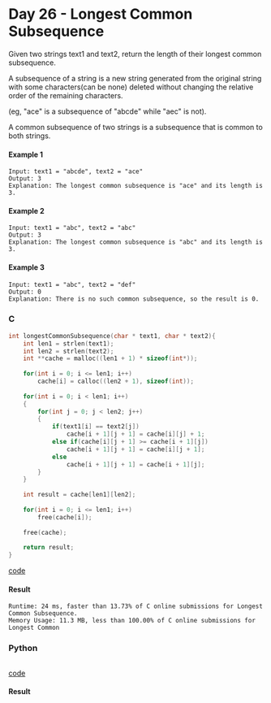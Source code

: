 # Day 26 - Longest Common Subsequence
Given two strings text1 and text2, return the length of their longest common subsequence.

A subsequence of a string is a new string generated from the original string with some characters(can be none) deleted without changing the relative order of the remaining characters. 

(eg, "ace" is a subsequence of "abcde" while "aec" is not). 

A common subsequence of two strings is a subsequence that is common to both strings.

#### Example 1
```
Input: text1 = "abcde", text2 = "ace" 
Output: 3  
Explanation: The longest common subsequence is "ace" and its length is 3.
```

#### Example 2
```
Input: text1 = "abc", text2 = "abc"
Output: 3
Explanation: The longest common subsequence is "abc" and its length is 3.
```

#### Example 3
```
Input: text1 = "abc", text2 = "def"
Output: 0
Explanation: There is no such common subsequence, so the result is 0.
```

### C
```C
int longestCommonSubsequence(char * text1, char * text2){
    int len1 = strlen(text1);
    int len2 = strlen(text2);
    int **cache = malloc((len1 + 1) * sizeof(int*));
    
    for(int i = 0; i <= len1; i++)
        cache[i] = calloc((len2 + 1), sizeof(int));
    
    for(int i = 0; i < len1; i++)
    {
        for(int j = 0; j < len2; j++)
        {
            if(text1[i] == text2[j])
                cache[i + 1][j + 1] = cache[i][j] + 1;
            else if(cache[i][j + 1] >= cache[i + 1][j])
                cache[i + 1][j + 1] = cache[i][j + 1];
            else
                cache[i + 1][j + 1] = cache[i + 1][j];
        }
    }
    
    int result = cache[len1][len2];
    
    for(int i = 0; i <= len1; i++)
        free(cache[i]);
    
    free(cache);
    
    return result;
}
```
[code](C/longest-common-subsequence.c)

#### Result
```
Runtime: 24 ms, faster than 13.73% of C online submissions for Longest Common Subsequence.
Memory Usage: 11.3 MB, less than 100.00% of C online submissions for Longest Common
```

### Python
```python

```
[code](Python/longest-common-subsequence.py)

#### Result
```

```
